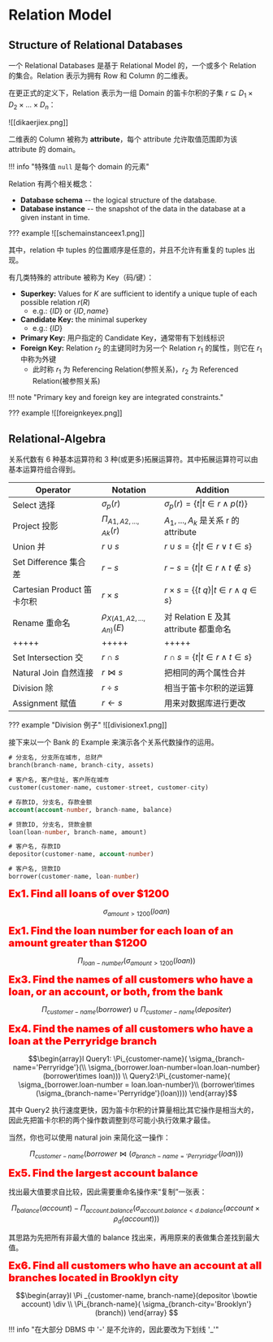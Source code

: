 
# Relation Model

## Structure of Relational Databases

一个 Relational Databases 是基于 Relational Model 的，一个或多个 Relation 的集合。Relation 表示为拥有 Row 和 Column 的二维表。

在更正式的定义下，Relation 表示为一组 Domain 的笛卡尔积的子集 $r\subseteq D_1 \times D_2 \times ...\times D_n$：

![[dikaerjiex.png]]

二维表的 Column 被称为 **attribute**，每个 attribute 允许取值范围即为该 attribute 的 domain。

!!! info "特殊值 `null` 是每个 domain 的元素"

Relation 有两个相关概念：

- **Database schema** -- the logical structure of the database.
- **Database instance** -- the snapshot of the data in the database at a given instant in time.

??? example
	![[schemainstanceex1.png]]

其中，relation 中 tuples 的位置顺序是任意的，并且不允许有重复的 tuples 出现。

有几类特殊的 attribute 被称为 Key（码/键）：

- **Superkey:** Values for $K$ are sufficient to identify a unique tuple of each possible relation $r(R)$
	- e.g.: $\{ID\}$ or $\{ID, name\}$
- **Candidate Key:** the minimal superkey
	- e.g.: $\{ID\}$
- **Primary Key:** 用户指定的 Candidate Key，通常带有下划线标识
- **Foreign Key:** Relation $r_2$ 的主键同时为另一个 Relation $r_1$ 的属性，则它在 $r_1$ 中称为外键
	- 此时称 $r_1$ 为 Referencing Relation(参照关系)，$r_2$ 为 Referenced Relation(被参照关系)

!!! note "Primary key and foreign key are integrated constraints."

??? example
	![[foreignkeyex.png]]

## Relational-Algebra

关系代数有 6 种基本运算符和 3 种(或更多)拓展运算符。其中拓展运算符可以由基本运算符组合得到。


| Operator               | Notation                       | Addition                                         |
| ---------------------- | ------------------------------ | ------------------------------------------------ |
| Select 选择              | $\sigma_p(r)$                  | $\sigma_p(r)=\{ t \| t\in r \land p(t)\}$        |
| Project 投影             | $\Pi _{A1, A2, ...,Ak}(r)$     | $A_1, ...,A_k$ 是关系 r 的 attribute                 |
| Union 并                | $r\cup s$                      | $r\cup s =\{t\| t\in r \lor t\in s\}$            |
| Set Difference 集合差     | $r-s$                          | $r-s=\{t\| t\in r\land t\notin s\}$              |
| Cartesian Product 笛卡尔积 | $r\times s$                    | $r\times s = \{\{t\ q\}\| t\in r \land q\in s\}$ |
| Rename 重命名             | $\rho_{X(A1, A2, ..., An)}(E)$ | 对 Relation E 及其 attribute 都重命名                   |
| +++++                  | +++++                          | +++++                                            |
| Set Intersection 交     | $r\cap s$                      | $r\cap s=\{t\| t\in r \land t\in s\}$            |
| Natural Join 自然连接      | $r\bowtie s$                   | 把相同的两个属性合并                                       |
| Division 除             | $r\div s$                      | 相当于笛卡尔积的逆运算                                      |
| Assignment 赋值          | $r\leftarrow s$                | 用来对数据库进行更改                                       |

??? example "Division 例子"
	![[divisionex1.png]]

接下来以一个 Bank 的 Example 来演示各个关系代数操作的运用。

```sql
# 分支名, 分支所在城市, 总财产
branch(branch-name, branch-city, assets)

# 客户名, 客户住址, 客户所在城市
customer(customer-name, customer-street, customer-city)

# 存款ID, 分支名, 存款金额
account(account-number, branch-name, balance)

# 贷款ID, 分支名, 贷款金额
loan(loan-number, branch-name, amount)

# 客户名, 存款ID
depositor(customer-name, account-number)

# 客户名, 贷款ID
borrower(customer-name, loan-number)
```

<font style="font-weight: 1000;font-size: 20px" color="red">Ex1. Find all loans of over $1200</font>

$$
\sigma_{amount \gt 1200}(loan)
$$

<font style="font-weight: 1000;font-size: 20px" color="red">Ex1. Find the loan number for each loan of an amount greater than $1200</font>

$$
\Pi_{loan-number}(\sigma_{amount \gt 1200}(loan))
$$

<font style="font-weight: 1000;font-size: 20px" color="red">Ex3. Find the names of all customers who have a loan, or an account, or both, from the bank</font>

$$
\Pi_{customer-name}(borrower) \cup \Pi _{customer-name}(depositer)
$$

<font style="font-weight: 1000;font-size: 20px" color="red">Ex4. Find the names of all customers who have a loan at the Perryridge branch</font>

$$\begin{array}l
Query1: \Pi_{customer-name}( \sigma_{branch-name='Perryridge'}(\\ \sigma_{borrower.loan-number=loan.loan-number}(borrower\times loan)))
\\ Query2:\Pi_{customer-name}( \sigma_{borrower.loan-number = loan.loan-number}\\
(borrower\times (\sigma_{branch-name='Perryridge'}(loan))))
\end{array}$$

其中 Query2 执行速度更快，因为笛卡尔积的计算量相比其它操作是相当大的，因此先把笛卡尔积的两个操作数调整到尽可能小执行效果才最佳。

当然，你也可以使用 natural join 来简化这一操作：

$$
\Pi_{customer-name}(borrower \bowtie (\sigma_{branch-name='Perryridge'}(loan)))
$$

<font style="font-weight: 1000;font-size: 20px" color="red">Ex5. Find the largest account balance</font>

找出最大值要求自比较，因此需要重命名操作来“复制”一张表：

$$
\Pi_{balance}(account)- \Pi_{account.balance}( \sigma_{account.balance < d.balance}( account \times \rho_{d}(account)))
$$

其思路为先把所有非最大值的 balance 找出来，再用原来的表做集合差找到最大值。

<font style="font-weight: 1000;font-size: 20px" color="red">Ex6. Find all customers who have an account at all branches located in Brooklyn city</font>

$$\begin{array}l
\Pi _{customer-name, branch-name}(depositor \bowtie account) \div \\
\Pi_{branch-name}( \sigma_{branch-city='Brooklyn'}(branch))
\end{array}
$$

!!! info "在大部分 DBMS 中 '-' 是不允许的，因此要改为下划线 '\_'"

